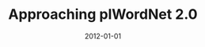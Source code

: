 ---
# Documentation: https://wowchemy.com/docs/managing-content/

title: Approaching plWordNet 2.0
subtitle: ''
summary: ''
authors:
- Marek M. Maziarz
- piasecki
- Stan Szpakowicz
tags: []
categories: []
date: '2012-01-01'
lastmod: 2022-10-07T05:11:30Z
featured: false
draft: false

# Featured image
# To use, add an image named `featured.jpg/png` to your page's folder.
# Focal points: Smart, Center, TopLeft, Top, TopRight, Left, Right, BottomLeft, Bottom, BottomRight.
image:
  caption: ''
  focal_point: ''
  preview_only: false

# Projects (optional).
#   Associate this post with one or more of your projects.
#   Simply enter your project's folder or file name without extension.
#   E.g. `projects = ["internal-project"]` references `content/project/deep-learning/index.md`.
#   Otherwise, set `projects = []`.
projects: []
publishDate: '2022-10-07T05:11:29.690059Z'
publication_types:
- '1'
abstract: ''
publication: '*6th International Global Wordnet Conference, GWC 2012, January 9-13,
  2012, Matsue, Japan : proceedings.*'
---